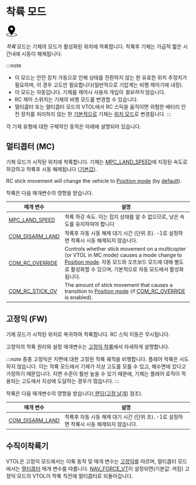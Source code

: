 # 착륙 모드

[<img src="../../assets/site/position_fixed.svg" title="필요한 위치 추정치(예: GPS) " width="30px" />](../getting_started/flight_modes.md#key_position_fixed)

*착륙* 모드는 기체의 모드가 활성화된 위치에 착륙합니다. 착륙후 기체는 가급적 짧은 시간내에 시동이 해제됩니다.

:::note

* 이 모드는 안전 장치 가동으로 인해 상태를 전환하지 않는 한 유효한 위치 추정치가 필요하며, 이 경우 고도만 필요합니다(일반적으로 기압계는 비행 제어기에 내장).
* 이 모드는 자동입니다. 기체를 제어시 사용자 개입이 *필요하지* 않습니다.
* RC 제어 스위치는 기체의 비행 모드를 변경할 수 있습니다.
* 멀티콥터 또는 멀티콥터 모드의 VTOL에서 RC 스틱을 움직이면 위험한 배터리 안전 장치를 처리하지 않는 한 [기본적으로](#COM_RC_OVERRIDE) 기체는 [위치 모드](../flight_modes/position_mc.md)로 변경됩니다.
:::

각 기체 유형에 대한 구체적인 동작은 아래에 설명되어 있습니다.

## 멀티콥터 (MC)

기체 모드가 시작된 위치에 착륙합니다. 기체는 [MPC_LAND_SPEED](#MPC_LAND_SPEED)에 지정된 속도로 하강하고 착륙후 시동 해제됩니다 ([기본값](#COM_DISARM_LAND)).

RC stick movement will change the vehicle to [Position mode](../flight_modes/position_mc.md) (by [default](#COM_RC_OVERRIDE)).

착륙은 다음 매개변수의 영향을 받습니다.

| 매개 변수                                                                                                   | 설명                                                                                                                                                                                                      |
| ------------------------------------------------------------------------------------------------------- | ------------------------------------------------------------------------------------------------------------------------------------------------------------------------------------------------------- |
| <span id="MPC_LAND_SPEED"></span>[MPC_LAND_SPEED](../advanced_config/parameter_reference.md#MPC_LAND_SPEED)   | 착륙 하강 속도. 이는 접지 상태를 알 수 없으므로, 낮은 속도를 유지하여야 합니다                                                                                                                                                          |
| <span id="COM_DISARM_LAND"></span>[COM_DISARM_LAND](../advanced_config/parameter_reference.md#COM_DISARM_LAND) | 착륙후 자동 시동 해제 대기 시간 (단위 초). -1로 설정하면 착륙시 시동 해제되지 않습니다.                                                                                                                                                   |
| <span id="COM_RC_OVERRIDE"></span>[COM_RC_OVERRIDE](../advanced_config/parameter_reference.md#COM_RC_OVERRIDE) | Controls whether stick movement on a multicopter (or VTOL in MC mode) causes a mode change to [Position mode](../flight_modes/position_mc.md). 자동 모드와 오프보드 모드에 대해 별도로 활성화할 수 있으며, 기본적으로 자동 모드에서 활성화됩니다. |
| <span id="COM_RC_STICK_OV"></span>[COM_RC_STICK_OV](../advanced_config/parameter_reference.md#COM_RC_STICK_OV) | The amount of stick movement that causes a transition to [Position mode](../flight_modes/position_mc.md) (if [COM_RC_OVERRIDE](#COM_RC_OVERRIDE) is enabled).                                         |

## 고정익 (FW)

기체 모드가 시작된 위치로 복귀하여 착륙합니다. RC 스틱 이동은 무시됩니다.

고정익의 착륙 원리와 설정 매개변수는 [고정익 착륙](../flying/fixed_wing_landing.md)에서 자세하게 설명합니다.

:::note
종종 고정익은 지면에 대한 고정된 착륙 궤적을 비행합니다. 플레어 착륙은 시도하지 않습니다. 이는 착륙 모드에서 기체가 지상 고도를 모를 수 있고, 해수면에 있다고 가정하기 때문입니다. 지면 수준이 훨씬 높을 수 있기 때문에, 기체는 플레어 로직이 적용되는 고도에서 지상에 도달하는 경우가 많습니다.
:::

착륙은 다음 매개변수의 영향을 받습니다([ 랜딩(고정 날개)](../flying/fixed_wing_landing.md) 참조).

| 매개 변수                                                                          | 설명                                                    |
| ------------------------------------------------------------------------------ | ----------------------------------------------------- |
| [COM_DISARM_LAND](../advanced_config/parameter_reference.md#COM_DISARM_LAND) | 착륙후 자동 시동 해제 대기 시간 (단위 초). -1로 설정하면 착륙시 시동 해제되지 않습니다. |

## 수직이착륙기

VTOL은 고정익 모드에서는 이륙 동작 및 매개 변수는 [고정익](#fixed-wing-fw)를 따르며, 멀티콥터 모드에서는 [멀티콥터](#multi-copter-mc) 매개 변수를 따릅니다. [NAV_FORCE_VT](../advanced_config/parameter_reference.md#NAV_FORCE_VT)이 설정되면(기본값: 켜짐) 고정익 모드의 VTOL이 착륙 직전에 멀티콥터로 되돌아갑니다.